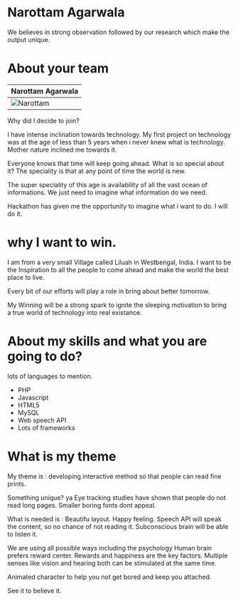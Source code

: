 Narottam Agarwala
================

We believes in strong observation followed by our research which make the output unique.


About your team
===========================

| Narottam Agarwala | 
|--- |
| ![Narottam](https://pbs.twimg.com/profile_images/539983421439606784/MRSmVsZM_bigger.jpeg) |

Why did I decide to join?

I have intense inclination towards technology. My first project on technology was at the age of less than 5 years when i never knew what is technology. Mother nature inclined me towards it.

Everyone knows that time will keep going ahead. What is so special about it? The speciality is that at any point of time the world is new.

The super speciality of this age is availability of all the vast ocean of informations. We just need to imagine what information do we need.

Hackathon has given me the opportunity to imagine what i want to do. I will do it.



why I want to win.
=======

I am from a very small Village called Liluah in Westbengal, India. I want to be the Inspiration to all the people to come ahead and make the world the best place to live.

Every bit of our efforts will play a role in bring about better tomorrow.

My Winning will be a strong spark to ignite the sleeping motivation to bring a true world of technology into real existance.


About my skills and what you are going to do?
=======
lots of languages to mention. 
- PHP
- Javascript
- HTML5
- MySQL
- Web speech API
- Lots of frameworks

What is my theme
======
My theme is : developing interactive method so that people can read fine prints.

Something unique? ya
Eye tracking studies have shown that people do not read long pages.
Smaller boring fonts dont appeal.

What is needed is :
Beautifu layout.
Happy feeling.
Speech API will speak the content, so no chance of not reading it. Subconscious brain will be able to listen it.

We are using all possible ways including the psychology 
Human brain prefers reward center. Rewards and happiness are the key factors.
Multiple senses like vision and hearing both can be stimulated at the same time.

Animated character to help you not get bored and keep you attached.

See it to believe it.
